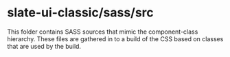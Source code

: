 # slate-ui-classic/sass/src

This folder contains SASS sources that mimic the component-class hierarchy. These files
are gathered in to a build of the CSS based on classes that are used by the build.
